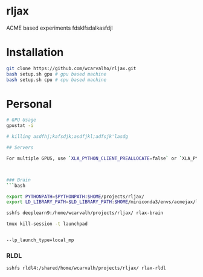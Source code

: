 # rljax
ACME based experiments
fdsklfsdalkasfdjl

# Installation 

```bash
git clone https://github.com/wcarvalho/rljax.git
bash setup.sh gpu # gpu based machine
bash setup.sh cpu # cpu based machine
```


# Personal

```bash
# GPU Usage
gpustat -i

# killing asdfhj;kafsdjk;asdfjkl;adfsjk'lasdg

## Servers

For multiple GPUS, use `XLA_PYTHON_CLIENT_PREALLOCATE=false` or `XLA_PYTHON_CLIENT_MEM_FRACTION=0.24`



### Brain
```bash

export PYTHONPATH=$PYTHONPATH:$HOME/projects/rljax/
export LD_LIBRARY_PATH=$LD_LIBRARY_PATH:$HOME/miniconda3/envs/acmejax/lib/

sshfs deeplearn9:/home/wcarvalh/projects/rljax/ rlax-brain

tmux kill-session -t launchpad


--lp_launch_type=local_mp

```


### RLDL
```bash
sshfs rldl4:/shared/home/wcarvalh/projects/rljax/ rlax-rldl
```

